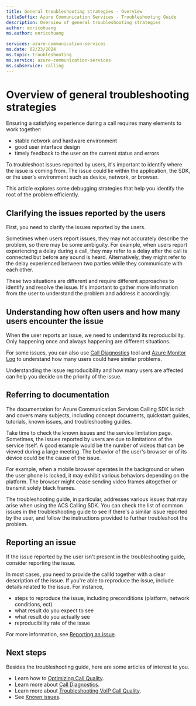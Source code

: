 ```yaml
---
title: General troubleshooting strategies - Overview
titleSuffix: Azure Communication Services - Troubleshooting Guide
description: Overview of general troubleshooting strategies
author: enricohuang
ms.author: enricohuang

services: azure-communication-services
ms.date: 02/23/2024
ms.topic: troubleshooting
ms.service: azure-communication-services
ms.subservice: calling
---
```


# Overview of general troubleshooting strategies

Ensuring a satisfying experience during a call requires many elements to work together:

* stable network and hardware environment
* good user interface design
* timely feedback to the user on the current status and errors

To troubleshoot issues reported by users, it's important to identify where the issue is coming from.
The issue could lie within the application, the SDK, or the user's environment such as device, network, or browser.

This article explores some debugging strategies that help you identify the root of the problem efficiently.

## Clarifying the issues reported by the users

First, you need to clarify the issues reported by the users.

Sometimes when users report issues, they may not accurately describe the problem, so there may be some ambiguity.
For example, when users report experiencing a delay during a call,
they may refer to a delay after the call is connected but before any sound is heard.
Alternatively, they might refer to the delay experienced between two parties while they communicate with each other.

These two situations are different and require different approaches to identify and resolve the issue.
It's important to gather more information from the user to understand the problem and address it accordingly.

## Understanding how often users and how many users encounter the issue

When the user reports an issue, we need to understand its reproducibility.
Only happening once and always happening are different situations.

For some issues, you can also use [Call Diagnostics](../../../../concepts/voice-video-calling/call-diagnostics.md) tool and [Azure Monitor Log](../../../../concepts/analytics/logs/voice-and-video-logs.md) to understand how many users could have similar problems.

Understanding the issue reproducibility and how many users are affected can help you decide on the priority of the issue.

## Referring to documentation

The documentation for Azure Communication Services Calling SDK is rich and covers many subjects,
including concept documents, quickstart guides, tutorials, known issues, and troubleshooting guides.

Take time to check the known issues and the service limitation page.
Sometimes, the issues reported by users are due to limitations of the service itself. A good example would be the number of videos that can be viewed during a large meeting.
The behavior of the user's browser or of its device could be the cause of the issue.

For example, when a mobile browser operates in the background or when the user phone is locked, it may exhibit various behaviors depending on the platform. The browser might cease sending video frames altogether or transmit solely black frames.

The troubleshooting guide, in particular, addresses various issues that may arise when using the ACS Calling SDK.
You can check the list of common issues in the troubleshooting guide to see if there's a similar issue reported by the user,
and follow the instructions provided to further troubleshoot the problem.

## Reporting an issue

If the issue reported by the user isn't present in the troubleshooting guide, consider reporting the issue.

In most cases, you need to provide the callId together with a clear description of the issue.
If you're able to reproduce the issue, include details related to the issue. For instance,

* steps to reproduce the issue, including preconditions (platform, network conditions, ect)
* what result do you expect to see
* what result do you actually see
* reproducibility rate of the issue

For more information, see [Reporting an issue](./reporting-an-issue.md).

## Next steps

Besides the troubleshooting guide, here are some articles of interest to you.

* Learn how to [Optimizing Call Quality](../../../../concepts/voice-video-calling/manage-call-quality.md).
* Learn more about [Call Diagnostics](../../../../concepts/voice-video-calling/call-diagnostics.md).
* Learn more about [Troubleshooting VoIP Call Quality](../../../../concepts/voice-video-calling/troubleshoot-web-voip-quality.md).
* See [Known issues](../../../../concepts/voice-video-calling/known-issues-webjs.md?pivots=all-browsers).
